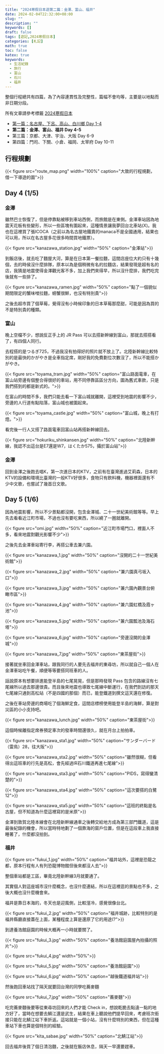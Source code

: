 ```yaml
---
title: "2024寒假日本遊第二篇：金澤、富山、福井"
date: 2024-02-04T22:32:00+08:00
slug: ""
description: ""
keywords: []
draft: false
tags: [遊記,2024寒假日本]
categories: [札記]
math: true
toc: false
katex: true
keywords:
  - 生活紀錄
  - 旅行
  - 富山
  - 石川
  - 福井
---
```


整個行程總共有四篇，為了內容連貫性及完整性，篇幅不會均等，主要是以地點而非日期分段。

所有文章請參考標籤 [2024寒假日本](https://achi-kyw.github.io/tags/2024%E5%AF%92%E5%81%87%E6%97%A5%E6%9C%AC/)
- [第一篇：名古屋、下呂、高山、白川鄉 Day 1-4](https://achi-kyw.github.io/posts/2024/02/2024%E5%AF%92%E5%81%87%E6%97%A5%E6%9C%AC%E9%81%8A%E7%AC%AC%E4%B8%80%E7%AF%87%E5%90%8D%E5%8F%A4%E5%B1%8B%E4%B8%8B%E5%91%82%E9%AB%98%E5%B1%B1%E7%99%BD%E5%B7%9D%E9%84%89/)
- **第二篇：金澤、富山、福井 Day 4-5**
- 第三篇：京都、大津、宇治、大阪 Day 6-9
- 第四篇：門司、下關、小倉、福岡、太宰府 Day 10-11

## 行程規劃

{{< figure src="route_map.png" width="100%"  caption="大致的行程規劃，借一下導遊的圖">}}

## Day 4 (1/5)

### 金澤

雖然巴士恢復了，但是停靠點被移到車站西側，而旅館是在東側。金澤車站因為地震天花板有些變形，所以一些區塊有圍起來，這種情景讓我夢回台北車站(X)。我也在這裡買了張ICOCA（之前以為名古屋地鐵賣的manaca不是全國通用，結果也可以用，所以在名古屋多花很多時間買地鐵票）。

{{< figure src="kanazawa_station.jpg" width="50%"  caption="金澤站">}}

到飯店後，就去吃了麵屋大河，算是在日本第一餐拉麵，這間店座位大約只有十幾個，去的時侯沒什麼排隊，原本以為是個稍微有名的拉麵店，結果發現是超有名的店，我猜是地震使得金澤觀光客不多，加上我們來得早，所以沒什麼排，我們吃完後就有一些排了。

{{< figure src="kanazawa_ramen.jpg" width="50%"  caption="點了一個貌似期間限定的蟹味噌拉麵，螃蟹很鮮，也沒有特別貴">}}

之後去超市買了個草莓，覺得沒有小時候印象的日本草莓那麼甜，可能是因為買的不是特別貴的種類。

### 富山

晚上空檔不少，想說反正手上的 JR Pass 可以去搭新幹線到富山，那就去搭搭看了，有四個人同行。

去程搭的是つるぎ725，不過我沒有拍得好的照片就不放上了。北陸新幹線比較特別的是最快的かがやき是全車指定席，剛好我的免費劃位次數沒了，所以不能搭かがやき。

{{< figure src="toyama_tram.jpg" width="50%"  caption="富山路面電車，在富山站旁邊有個整合得很好的車站，用不同停靠區區分方向，圖為舊式車款，只是我們搭到的都是新式的。">}}

在富山的時間不多，我們只能去看一下富山城就離開，這裡受到地震的影響不少，旁邊的人行道有點陷落，富山城也被圍起來。

{{< figure src="toyama_castle.jpg" width="50%"  caption="富山城，晚上有打燈。">}}

看完後一行人又搭了路面電車回富山站再搭新幹線回去。

{{< figure src="hokuriku_shinkansen.jpg" width="50%"  caption="北陸新幹線，我認不出這台是E7還是W7，はくたか575，攝於富山站">}}

### 金澤

回到金澤之後跑去唱K，第一次進日本的KTV，之前有在臺灣進過艾莉森，日本的KTV的設備和環境比臺灣的一般KTV好很多，食物只有飲料機，機器裡面還有不少中文歌，也嘗試了幾首日文歌。

## Day 5 (1/6)

因為地震影響，所以不少景點都沒開，包含金澤城、二十一世紀美術館等等。早上先去看看近江町市場，不過也沒有要吃東西，所以繞了一圈就離開。

{{< figure src="omi.jpg" width="50%"  caption="近江町市場門口，裡面人不多，看來地震對觀光影響不少">}}

之後先去金澤車站寄行李，再搭公車去兼六園。

{{< figure src="kanazawa_1.jpg" width="50%"  caption="沒開的二十一世紀美術館">}}

{{< figure src="kanazawa_2.jpg" width="50%"  caption="兼六園真弓坂入口">}}

{{< figure src="kanazawa_3.jpg" width="50%"  caption="兼六園內觀景台俯瞰市區">}}

{{< figure src="kanazawa_4.jpg" width="50%"  caption="兼六園虹橋及霞ヶ池">}}

{{< figure src="kanazawa_5.jpg" width="50%"  caption="兼六園瓢池及海石塔">}}

{{< figure src="kanazawa_6.jpg" width="50%"  caption="旁邊沒開的金澤城">}}

{{< figure src="kanazawa_7.jpg" width="50%"  caption="東茶屋街">}}

接著就坐車回金澤車站，跟我同行的人要先去福井的東尋坊，所以就自己一個人在金澤車站吃午餐，順便等等要搭同班車的人。

話說原本有想要排進能登半島的七尾晃晃，但是那時發現 Pass 包含的路線沒有七尾線所以過去那邊很貴。而且後來地震也導致七尾線中斷運行，在我們到訪的那天七尾線只通到高松站（不是四國的那個）而已，能登鐵道到撰文這天還在修復。

之後在車站旁邊的商場吃了個海鮮定食，這間店標榜使用能登半島的海鮮，算是對災區的小小支持吧。

{{< figure src="kanazawa_lunch.jpg" width="50%"  caption="東茶屋街">}}

這個時候離指定席券預定車次的發車時間還很久，就在月台上拍拍車。

{{< figure src="kanazawa_sta1.jpg" width="50%"  caption="サンダーバード （雷鳥）28，往大阪">}}

{{< figure src="kanazawa_sta2.jpg" width="50%"  caption="雖然很糊，但看得出這班車的行先是高松，會先經過IR石川鐵道再進七尾線">}}

{{< figure src="kanazawa_sta3.jpg" width="50%"  caption="PIDS，寫得蠻清楚的">}}

{{< figure src="kanazawa_sta4.jpg" width="50%"  caption="這次要搭的白鷺12">}}

{{< figure src="kanazawa_sta5.jpg" width="50%"  caption="這班的終點是名古屋，但不知道為什麼這裡寫的是米原">}}

金澤到敦賀北陸本線會在北陸新幹線通車之後轉交給地方成為第三部門鐵道，這是最後紀錄的機會，所以當時特地劃了一個靠海的窗戶位置，但是在這段車上我直接睡著了，什麼都沒拍到。

### 福井

{{< figure src="fukui_1.jpg" width="50%"  caption="福井站外，這裡是恐龍之都，原本行程有人有列恐龍博物館但後來都沒人去">}}

整個車站都是工區，畢竟北陸新幹線3月就要通了。

其實個人對這座城市沒什麼概念，也沒什麼連結，所以在這裡逛的景點也不多，之後大概也沒什麼機會來。

福井是靠日本海的，冬天也是迎風側，比較溼冷，感覺很像台北。

{{< figure src="fukui_2.jpg" width="50%"  caption="福井城跡，比較特別的是福井縣廳直接蓋在上面，某種程度上算是還原了它的用途(?">}}

到達養浩館庭園的時候大概再一小時就要關了。

{{< figure src="fukui_3.jpg" width="50%"  caption="養浩館庭園屋內拍攝的照片">}}

{{< figure src="fukui_4.jpg" width="50%">}}

{{< figure src="fukui_5.jpg" width="50%"  caption="養浩館庭園">}}

{{< figure src="fukui_6.jpg" width="50%"  caption="越後鐵道福井站">}}

然後跑回車站找了隔天就要回台灣的同學吃蕎麥麵

{{< figure src="fukui_7.jpg" width="50%"  caption="蕎麥麵">}}

吃完蕎麥麵後要等從東尋坊回來的人們才能 Check in，想說乾脆去點遠一點的地方好了，當時在想要去鯖江還是武生，結果在車上聽說他們提早回來，考慮班次銜接只能在北鯖江站下車折返。這站就是一個小站，沒有什麼特別的東西，但在這種車站下車也算是個特別的經驗。

{{< figure src="kita_sabae.jpg" width="50%"  caption="北鯖江站">}}

回去福井後買了個日清泡麵，之後就在飯店休息，隔天一早還要趕車。